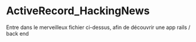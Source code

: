 # ActiveRecord_HackingNews

Entre dans le merveilleux fichier ci-dessus, afin de découvrir une app rails / back end
